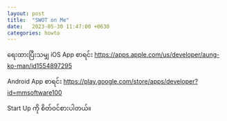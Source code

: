 ```yaml
---
layout: post
title:  "SWOT on Me"
date:   2023-05-30 11:47:00 +0630
categories: howto
---
```


ရေးထားပြီးသမျှ 
iOS App စာရင်း
https://apps.apple.com/us/developer/aung-ko-man/id1554897295


Android App စာရင်း
https://play.google.com/store/apps/developer?id=mmsoftware100


Start Up ကို စိတ်ဝင်စားပါတယ်။
